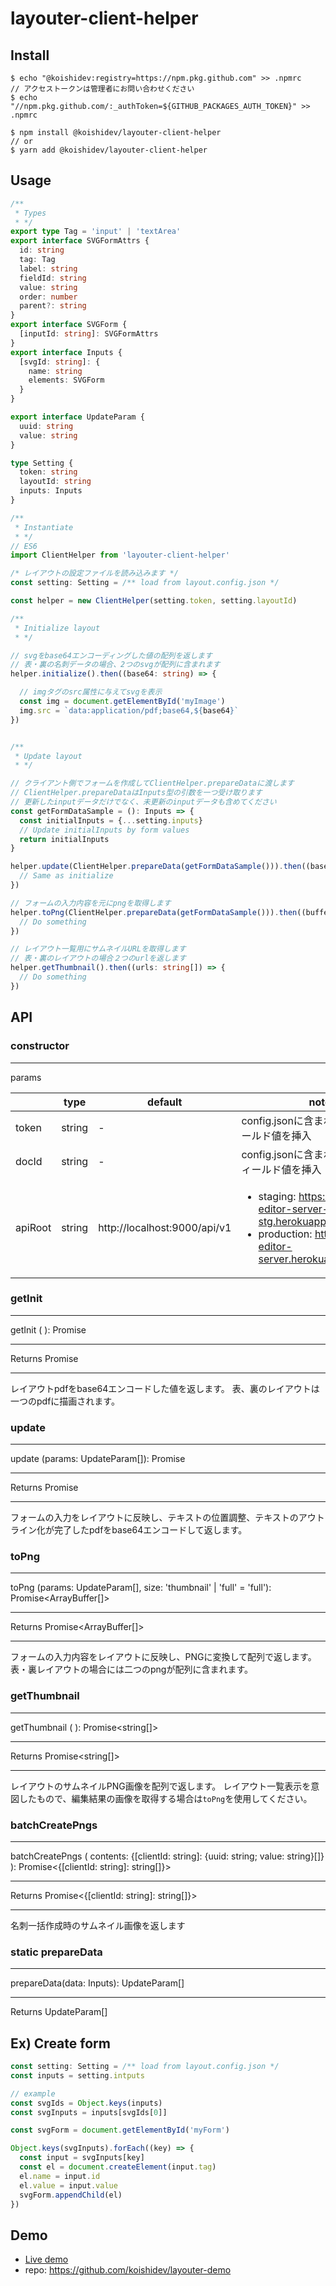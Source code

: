 # layouter-client-helper

## Install
```
$ echo "@koishidev:registry=https://npm.pkg.github.com" >> .npmrc
// アクセストークンは管理者にお問い合わせください
$ echo "//npm.pkg.github.com/:_authToken=${GITHUB_PACKAGES_AUTH_TOKEN}" >> .npmrc

$ npm install @koishidev/layouter-client-helper
// or
$ yarn add @koishidev/layouter-client-helper
```

## Usage
```typescript
/**
 * Types
 * */
export type Tag = 'input' | 'textArea'
export interface SVGFormAttrs {
  id: string
  tag: Tag
  label: string
  fieldId: string
  value: string
  order: number
  parent?: string
}
export interface SVGForm {
  [inputId: string]: SVGFormAttrs
}
export interface Inputs {
  [svgId: string]: {
    name: string
    elements: SVGForm
  }
}

export interface UpdateParam {
  uuid: string
  value: string
}

type Setting {
  token: string
  layoutId: string
  inputs: Inputs
}
```

```typescript
/**
 * Instantiate
 * */
// ES6
import ClientHelper from 'layouter-client-helper'

/* レイアウトの設定ファイルを読み込みます */
const setting: Setting = /** load from layout.config.json */

const helper = new ClientHelper(setting.token, setting.layoutId)
```

```typescript
/**
 * Initialize layout
 * */

// svgをbase64エンコーディングした値の配列を返します
// 表・裏の名刺データの場合、2つのsvgが配列に含まれます
helper.initialize().then((base64: string) => {

  // imgタグのsrc属性に与えてsvgを表示
  const img = document.getElementById('myImage')
  img.src = `data:application/pdf;base64,${base64}`
})
```

```typescript

/**
 * Update layout
 * */

// クライアント側でフォームを作成してClientHelper.prepareDataに渡します
// ClientHelper.prepareDataはInputs型の引数を一つ受け取ります
// 更新したinputデータだけでなく、未更新のinputデータも含めてください
const getFormDataSample = (): Inputs => {
  const initialInputs = {...setting.inputs}
  // Update initialInputs by form values
  return initialInputs
}

helper.update(ClientHelper.prepareData(getFormDataSample())).then((base64: string) => {
  // Same as initialize
})

```

```typescript
// フォームの入力内容を元にpngを取得します
helper.toPng(ClientHelper.prepareData(getFormDataSample())).then((buffers: ArrayBuffer[]) => {
  // Do something
})
```

```typescript
// レイアウト一覧用にサムネイルURLを取得します
// 表・裏のレイアウトの場合２つのurlを返します
helper.getThumbnail().then((urls: string[]) => {
  // Do something
})
```

## API

### constructor
---
params

||type|default|note|
|-----|-----|---|---|
|token|string|-|config.jsonに含まれるtokenフィールド値を挿入|
|docId|string|-|config.jsonに含まれるlayoutIdフィールド値を挿入|
|apiRoot|string|http://localhost:9000/api/v1|<ul><li>staging: https://layouter-editor-server-stg.herokuapp.com/api/v1</li><li>production: https://layouter-editor-server.herokuapp.com/api/v1</li>|



### getInit
---
getInit ( ): Promise<string>

---
Returns Promise<string>

---
レイアウトpdfをbase64エンコードした値を返します。
表、裏のレイアウトは一つのpdfに描画されます。

### update
---
update (params: UpdateParam[]): Promise<string>

---
Returns Promise<string>

---
フォームの入力をレイアウトに反映し、テキストの位置調整、テキストのアウトライン化が完了したpdfをbase64エンコードして返します。

### toPng
---
toPng (params: UpdateParam[], size: 'thumbnail' | 'full' = 'full'): Promise<ArrayBuffer[]>

---
Returns Promise<ArrayBuffer[]>

---
フォームの入力内容をレイアウトに反映し、PNGに変換して配列で返します。
表・裏レイアウトの場合には二つのpngが配列に含まれます。

### getThumbnail
---
getThumbnail ( ): Promise<string[]>

---
Returns Promise<string[]>

---
レイアウトのサムネイルPNG画像を配列で返します。
レイアウト一覧表示を意図したもので、編集結果の画像を取得する場合は`toPng`を使用してください。

### batchCreatePngs
---
batchCreatePngs ( contents: {[clientId: string]: {uuid: string; value: string}[]} ): Promise<{[clientId: string]: string[]}>

---
Returns Promise<{[clientId: string]: string[]}>

---
名刺一括作成時のサムネイル画像を返します

### static prepareData
---
prepareData(data: Inputs): UpdateParam[]

---
Returns UpdateParam[]


## Ex) Create form
```typescript
const setting: Setting = /** load from layout.config.json */
const inputs = setting.intputs

// example
const svgIds = Object.keys(inputs)
const svgInputs = inputs[svgIds[0]]

const svgForm = document.getElementById('myForm')

Object.keys(svgInputs).forEach((key) => {
  const input = svgInputs[key]
  const el = document.createElement(input.tag)
  el.name = input.id
  el.value = input.value
  svgForm.appendChild(el)
})
```

## Demo
- [Live demo](https://layouter-react-demo.herokuapp.com/)
- repo: https://github.com/koishidev/layouter-demo
